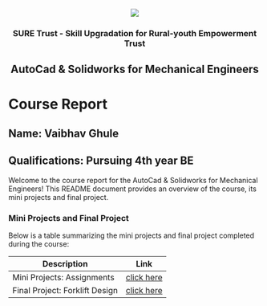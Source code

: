 <!-- PROJECT LOGO -->
<br />

<div align="center">
   <img src='https://user-images.githubusercontent.com/73131499/166115643-d3187f47-d38f-41b2-ae42-5ecbbc60de14.png' />


<h3 align="center">SURE Trust - Skill Upgradation for Rural-youth Empowerment Trust</h3>
  <h2>AutoCad & Solidworks for Mechanical Engineers</h2>
</div>

# Course Report

## Name: Vaibhav Ghule

## Qualifications: Pursuing 4th year BE

Welcome to the course report for the AutoCad & Solidworks for Mechanical Engineers! This README document provides an overview of the course, its mini projects and final project.

### Mini Projects and Final Project

Below is a table summarizing the mini projects and final project completed during the course:

| Description                               | Link                                    |
|-------------------------------------------|-----------------------------------------|
| Mini Projects: Assignments                |[click here](https://github.com/sure-trust/G6_Autocad/tree/main/Mini%20Projects/vaibhav)                                         |
| Final Project: Forklift Design            |[click here](https://github.com/sure-trust/G6_Autocad/tree/main/Final%20Capstone%20Project/vaibhav/Forklift)                                        |
